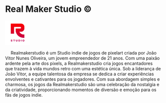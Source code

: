 # Real Maker Studio ©
<img style="height: 80px;" src="./src/assets/imagens/logo_01.png"/>

&emsp; Realmakerstudio é um Studio indie de jogos de pixelart criada por João Vitor Nunes Oliveira, um jovem empreendedor de 21 anos. Com uma paixão ardente pela arte dos pixels, a Realmakerstudio cria jogos encantadores que trazem à vida mundos retro com uma estética única. Sob a liderança de João Vitor, a equipe talentosa da empresa se dedica a criar experiências envolventes e cativantes para os jogadores. Com sua abordagem simples e charmosa, os jogos da Realmakerstudio são uma celebração da nostalgia e da criatividade, proporcionando momentos de diversão e emoção para os fãs de jogos indie.
